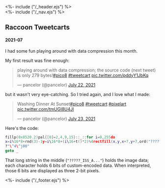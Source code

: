 <!DOCTYPE html>
<html lang="en">
<head>
<%- include ("/_header.ejs") %>
</head>
<body>
<div class="wrapper">
<%- include ("/_nav.ejs") %>
<section id="main-content">
<h1 class="post-title">Raccoon Tweetcarts</h1>
<h4 class="post-meta">2021-07</h4>

I had some fun playing around with data compression this month.

My first result was fine enough:

<blockquote class="twitter-tweet"><p lang="en" dir="ltr">playing around with data compression; the source code (next tweet) is only 279 bytes!<a href="https://twitter.com/hashtag/pico8?src=hash&amp;ref_src=twsrc%5Etfw">#pico8</a> <a href="https://twitter.com/hashtag/tweetcart?src=hash&amp;ref_src=twsrc%5Etfw">#tweetcart</a> <a href="https://t.co/pddyY1JbKq">pic.twitter.com/pddyY1JbKq</a></p>&mdash; pancelor (@pancelor) <a href="https://twitter.com/pancelor/status/1418016317295132673?ref_src=twsrc%5Etfw">July 22, 2021</a></blockquote> <script async src="https://platform.twitter.com/widgets.js" charset="utf-8"></script>

but it wasn't very eye-catching. So I tried again, and I love what I made:

<blockquote class="twitter-tweet"><p lang="en" dir="ltr">Washing Dinner At Sunset<a href="https://twitter.com/hashtag/pico8?src=hash&amp;ref_src=twsrc%5Etfw">#pico8</a> <a href="https://twitter.com/hashtag/tweetcart?src=hash&amp;ref_src=twsrc%5Etfw">#tweetcart</a> <a href="https://twitter.com/hashtag/pixelart?src=hash&amp;ref_src=twsrc%5Etfw">#pixelart</a> <a href="https://t.co/tmUGI8U4Jl">pic.twitter.com/tmUGI8U4Jl</a></p>&mdash; pancelor (@pancelor) <a href="https://twitter.com/pancelor/status/1418664730684649472?ref_src=twsrc%5Etfw">July 23, 2021</a></blockquote> <script async src="https://platform.twitter.com/widgets.js" charset="utf-8"></script>

Here's the code:

```lua
fillp(0x8520.2)pal{[0]=2,4,9,15}::_::for i=0,255do
x=i%16*8+rnd(3)-1y=i\16*8+(i\16+t()*2)%4rectfill(x,y,x+7,y+7,ord("?????_ISS_A=USda4RTX+HUXT0QeYPDHYiYiPiiEgiiY+?:iiJ>JfU:VH*X@ga1RTcQV>D?7:>OP@??O@@>?S,",1+i\3)-42>>i%3*2&3)end
?"\^4\^j00"
goto _
```

That long string in the middle (`"?????_ISS_A..."`) holds the image data; each character holds 6 bits of custom-encoded data.
When interpreted, those 6 bits are displayed as three 2-bit pixels.

</section>
<%- include ("/_footer.ejs") %>
</body>
</html>
